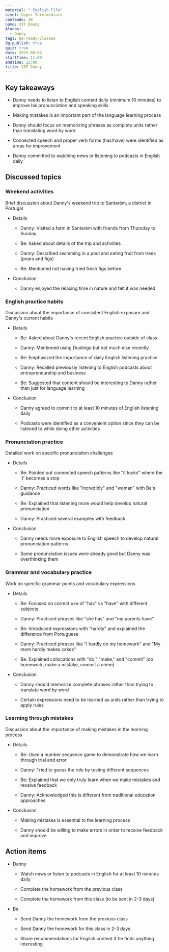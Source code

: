 ```yaml
---
material: " English File"
nivel: Upper Intermediate
conteúdo: 3B
nome: VIP Danny
Alunos:
  - Danny
tags: be-ready-classes
dg-publish: true
quiz: true
date: 2025-09-02
startTime: 11:00
endTime: 12:00
title: VIP Danny
---
```

## Key takeaways

- Danny needs to listen to English content daily (minimum 10 minutes) to improve his pronunciation and speaking skills
    
- Making mistakes is an important part of the language learning process
    
- Danny should focus on memorizing phrases as complete units rather than translating word by word
    
- Connected speech and proper verb forms (has/have) were identified as areas for improvement
    
- Danny committed to watching news or listening to podcasts in English daily
    

## Discussed topics

### Weekend activities

Brief discussion about Danny's weekend trip to Santarém, a district in Portugal

- Details
    
    - Danny: Visited a farm in Santarém with friends from Thursday to Sunday
        
    - Be: Asked about details of the trip and activities
        
    - Danny: Described swimming in a pool and eating fruit from trees (pears and figs)
        
    - Be: Mentioned not having tried fresh figs before
        
- Conclusion
    
    - Danny enjoyed the relaxing time in nature and felt it was needed
        

### English practice habits

Discussion about the importance of consistent English exposure and Danny's current habits

- Details
    
    - Be: Asked about Danny's recent English practice outside of class
        
    - Danny: Mentioned using Duolingo but not much else recently
        
    - Be: Emphasized the importance of daily English listening practice
        
    - Danny: Recalled previously listening to English podcasts about entrepreneurship and business
        
    - Be: Suggested that content should be interesting to Danny rather than just for language learning
        
- Conclusion
    
    - Danny agreed to commit to at least 10 minutes of English listening daily
        
    - Podcasts were identified as a convenient option since they can be listened to while doing other activities
        

### Pronunciation practice

Detailed work on specific pronunciation challenges

- Details
    
    - Be: Pointed out connected speech patterns like "it looks" where the 't' becomes a stop
        
    - Danny: Practiced words like "incredibly" and "woman" with Be's guidance
        
    - Be: Explained that listening more would help develop natural pronunciation
        
    - Danny: Practiced several examples with feedback
        
- Conclusion
    
    - Danny needs more exposure to English speech to develop natural pronunciation patterns
        
    - Some pronunciation issues were already good but Danny was overthinking them
        

### Grammar and vocabulary practice

Work on specific grammar points and vocabulary expressions

- Details
    
    - Be: Focused on correct use of "has" vs "have" with different subjects
        
    - Danny: Practiced phrases like "she has" and "my parents have"
        
    - Be: Introduced expressions with "hardly" and explained the difference from Portuguese
        
    - Danny: Practiced phrases like "I hardly do my homework" and "My mom hardly makes cakes"
        
    - Be: Explained collocations with "do," "make," and "commit" (do homework, make a mistake, commit a crime)
        
- Conclusion
    
    - Danny should memorize complete phrases rather than trying to translate word by word
        
    - Certain expressions need to be learned as units rather than trying to apply rules
        

### Learning through mistakes

Discussion about the importance of making mistakes in the learning process

- Details
    
    - Be: Used a number sequence game to demonstrate how we learn through trial and error
        
    - Danny: Tried to guess the rule by testing different sequences
        
    - Be: Explained that we only truly learn when we make mistakes and receive feedback
        
    - Danny: Acknowledged this is different from traditional education approaches
        
- Conclusion
    
    - Making mistakes is essential to the learning process
        
    - Danny should be willing to make errors in order to receive feedback and improve
        

## Action items

- Danny
    
    - Watch news or listen to podcasts in English for at least 10 minutes daily
        
    - Complete the homework from the previous class
        
    - Complete the homework from this class (to be sent in 2-3 days)
        
- Be
    
    - Send Danny the homework from the previous class
        
    - Send Danny the homework for this class in 2-3 days
        
    - Share recommendations for English content if he finds anything interesting